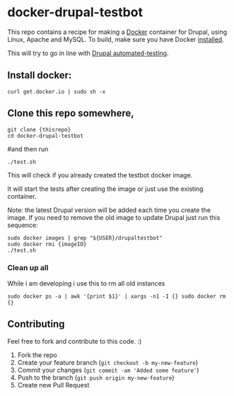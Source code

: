 docker-drupal-testbot
=====================

This repo contains a recipe for making a [Docker](http://docker.io) container for Drupal, using Linux, Apache and MySQL. 
To build, make sure you have Docker [installed](http://www.docker.io/gettingstarted/).

This will try to go in line with [Drupal automated-testing](https://drupal.org/automated-testing).


## Install docker:
```
curl get.docker.io | sudo sh -x
```

## Clone this repo somewhere, 
```
git clone {thisrepo}
cd docker-drupal-testbot
```
#and then run
```
./test.sh
```
This will check if you already created the testbot docker image.

It will start the tests after creating the image or just use the existing container.


Note: the latest Drupal version will be added each time you create the image.
If you need to remove the old image to update Drupal just run this sequence:
```
sudo docker images | grep "${USER}/drupaltestbot"
sudo docker rmi {imageID}
./test.sh
```

### Clean up all 
While i am developing i use this to rm all old instances
```
sudo docker ps -a | awk '{print $1}' | xargs -n1 -I {} sudo docker rm {}
``` 

## Contributing
Feel free to fork and contribute to this code. :)

1. Fork the repo
2. Create your feature branch (`git checkout -b my-new-feature`)
3. Commit your changes (`git commit -am 'Added some feature'`)
4. Push to the branch (`git push origin my-new-feature`)
5. Create new Pull Request


